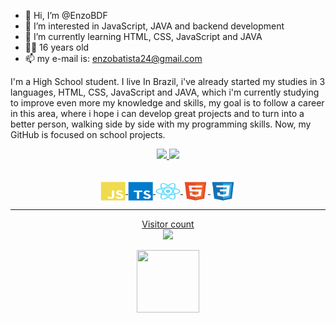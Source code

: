 - 👋 Hi, I’m @EnzoBDF
- 👀 I’m interested in JavaScript, JAVA and backend development
- 🌱 I’m currently learning HTML, CSS, JavaScript and JAVA
- 🙎‍♂️ 16 years old
- 📫 my e-mail is: enzobatista24@gmail.com


I'm a High School student. I live In Brazil, i've already started my studies in 3 languages, HTML, CSS, JavaScript and JAVA, which i'm currently studying to improve even more my knowledge and skills, my goal is to follow a career in this area, where i hope i can develop great projects and to turn into a better person, walking side by side with my programming skills. Now, my GitHub is focused on school projects.

<div align="center">
 <div>
<a href="https://github.com/EnzoBDF">
<img height="180em" src="https://github-readme-stats.vercel.app/api/top-langs/?username=EnzoBDF&layout=compact&langs_count=7&theme=synthwave"/>
<img height="180em" src="https://github-readme-stats.vercel.app/api?username=EnzoBDF&show_icons=true&theme=synthwave&include_all_commits=true&count_private=true"/>
</div>
<br>
<div style="display: inline_block" align="center"><br>
  <img align="center" alt="Enzo-Js" height="30" width="40" src="https://raw.githubusercontent.com/devicons/devicon/master/icons/javascript/javascript-plain.svg">
  <img align="center" alt="Enzo-Ts" height="30" width="40" src="https://raw.githubusercontent.com/devicons/devicon/master/icons/typescript/typescript-plain.svg">
  <img align="center" alt="Enzo-React" height="30" width="40" src="https://raw.githubusercontent.com/devicons/devicon/master/icons/react/react-original.svg">
  <img align="center" alt="Enzo-HTML" height="30" width="40" src="https://raw.githubusercontent.com/devicons/devicon/master/icons/html5/html5-original.svg">
  <img align="center" alt="Enzo-CSS" height="30" width="40" src="https://raw.githubusercontent.com/devicons/devicon/master/icons/css3/css3-original.svg">
</div>
<hr> 
  <p align="center"> 
  Visitor count<br>
  <img src="https://profile-counter.glitch.me/sagar-viradiya/count.svg" />
</p>
<div>
<img align=middle src=https://pbs.twimg.com/profile_images/1470147870032601091/vXLwgizF_400x400.jpg width=100 height=100 border-radius=50> 
 </div>

<!---
EnzoBDF/EnzoBDF is a ✨ special ✨ repository because its `README.md` (this file) appears on your GitHub profile.
You can click the Preview link to take a look at your changes.
--->
